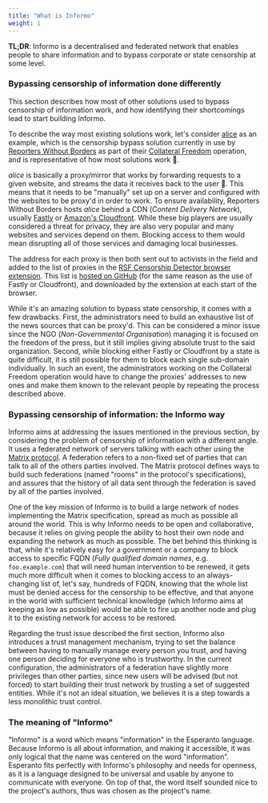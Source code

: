 ```yaml
---
title: "What is Informo"
weight: 1
---
```


**TL;DR**: Informo is a decentralised and federated network that enables people
to share information and to bypass corporate or state censorship at some level.

### Bypassing censorship of information done differently

This section describes how most of other solutions used to bypass censorship of
information work, and how identifying their shortcomings lead to start building
Informo.

To describe the way most existing solutions work, let's consider
[alice](https://github.com/NInfolab/alice) as an example, which is the
censorship bypass solution currently in use by [Reporters Without
Borders](https://rsf.org/en/) as part of their [Collateral
Freedom](https://rsf.org/en/collateral-freedom) operation, and is representative
of how most solutions work 👀.

*alice* is basically a proxy/mirror that works by forwarding requests to a given
website, and streams the data it receives back to the user 👀. This means that
it needs to be "manually" set up on a server and configured with the websites
to be proxy'd in order to work. To ensure availability, Reporters Without
Borders hosts *alice* behind a CDN (*Content Delivery Network*), usually
[Fastly](https://www.fastly.com/) or [Amazon's
Cloudfront](https://aws.amazon.com/fr/cloudfront/). While these big players are
usually considered a threat for privacy, they are also very popular and many
websites and services depend on them. Blocking access to them would mean
disrupting all of those services and damaging local businesses.

The address for each proxy is then both sent out to activists in the field and
added to the list of proxies in the [RSF Censorship Detector browser
extension](https://addons.mozilla.org/en-US/firefox/addon/rsf-censorship-detector/).
This list is [hosted on
GitHub](https://github.com/RSF-RWB/collateralfreedom/blob/master/sites.json)
(for the same reason as the use of Fastly or Cloudfront), and downloaded by the
extension at each start of the browser.

While it's an amazing solution to bypass state censorship, it comes with a few
drawbacks. First, the administrators need to build an exhaustive list of the
news sources that can be proxy'd. This can be considered a minor issue since the
NGO (*Non-Governmental Organisation*) managing it is focused on the freedom of
the press, but it still implies giving absolute trust to the said organization.
Second, while blocking either Fastly or Cloudfront by a state is quite
difficult, it is still possible for them to block each single sub-domain
individually. In such an event, the administrators working on the Collateral
Freedom operation would have to change the proxies' addresses to new ones and
make them known to the relevant people by repeating the process described above.

### Bypassing censorship of information: the Informo way

Informo aims at addressing the issues mentioned in the previous section, by
considering the problem of censorship of information with a different angle. It
uses a federated network of servers talking with each other using the [Matrix
protocol](https://matrix.org/). A federation refers to a non-fixed set of
parties that can talk to all of the others parties involved. The Matrix protocol
defines ways to build such federations (named "rooms" in the protocol's
specifications), and assures that the history of all data sent through the
federation is saved by all of the parties involved.

One of the key mission of Informo is to build a large network of nodes
implementing the Matrix specification, spread as much as possible all around the
world. This is why Informo needs to be open and collaborative, because it relies
on giving people the ability to host their own node and expanding the network as
much as possible. The bet behind this thinking is that, while it's relatively
easy for a government or a company to block access to specific FQDN (*Fully
qualified domain names*, e.g. `foo.example.com`) that will need human
intervention to be renewed, it gets much more difficult when it comes to
blocking access to an always-changing list of, let's say, hundreds of FQDN,
knowing that the whole list must be denied access for the censorship to be
effective, and that anyone in the world with sufficient technical knowledge
(which Informo aims at keeping as low as possible) would be able to fire up
another node and plug it to the existing network for access to be restored.

Regarding the trust issue described the first section, Informo also introduces a
trust management mechanism, trying to set the balance between having to manually
manage every person you trust, and having one person deciding for everyone who
is trustworthy. In the current configuration, the administrators of a federation
have slightly more privileges than other parties, since new users will be
advised (but not forced) to start building their trust network by trusting a set
of suggested entities. While it's not an ideal situation, we believes it is a
step towards a less monolithic trust control.

### The meaning of "Informo"

"Informo" is a word which means "information" in the Esperanto language. Because
Informo is all about information, and making it accessible, it was only logical
that the name was centered on the word "information". Esperanto fits perfectly
with Informo's philosophy and needs for openness, as it is a language designed
to be universal and usable by anyone to communicate with everyone. On top of
that, the word itself sounded nice to the project's authors, thus was chosen as
the project's name.
